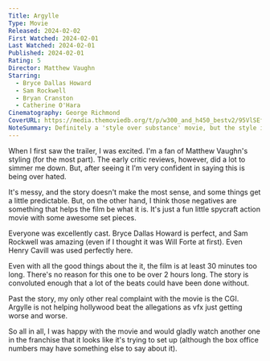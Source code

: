 ```yaml
---
Title: Argylle
Type: Movie
Released: 2024-02-02
First Watched: 2024-02-01
Last Watched: 2024-02-01
Published: 2024-02-01
Rating: 5
Director: Matthew Vaughn
Starring:
  - Bryce Dallas Howard
  - Sam Rockwell
  - Bryan Cranston
  - Catherine O'Hara
Cinematography: George Richmond
CoverURL: https://media.themoviedb.org/t/p/w300_and_h450_bestv2/95VlSEfLMqeX36UVcHJuNlWEpwf.jpg
NoteSummary: Definitely a 'style over substance' movie, but the style is pretty good.
---
```

When I first saw the trailer, I was excited. I'm a fan of Matthew Vaughn's styling (for the most part). The early critic reviews, however, did a lot to simmer me down. But, after seeing it I'm very confident in saying this is being over hated. 

It's messy, and the story doesn't make the most sense, and some things get a little predictable. But, on the other hand, I think those negatives are something that helps the film be what it is. It's just a fun little spycraft action movie with some awesome set pieces. 

Everyone was excellently cast. Bryce Dallas Howard is perfect, and Sam Rockwell was amazing (even if I thought it was Will Forte at first). Even Henry Cavill was used perfectly here. 

Even with all the good things about the it, the film is at least 30 minutes too long. There's no reason for this one to be over 2 hours long. The story is convoluted enough that a lot of the beats could have been done without. 

Past the story, my only other real complaint with the movie is the CGI. Argylle is not helping hollywood beat the allegations as vfx just getting worse and worse. 

So all in all, I was happy with the movie and would gladly watch another one in the franchise that it looks like it's trying to set up (although the box office numbers may have something else to say about it). 